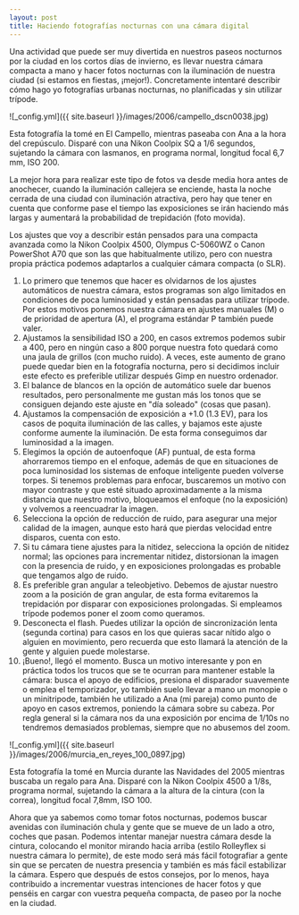 ```yaml
---
layout: post
title: Haciendo fotografías nocturnas con una cámara digital
---
```


Una actividad que puede ser muy divertida en nuestros paseos nocturnos por la ciudad en los cortos días de invierno, es llevar nuestra cámara compacta a mano y hacer fotos nocturnas con la iluminación de nuestra ciudad (si estamos en fiestas, ¡mejor!). Concretamente intentaré describir cómo hago yo fotografías urbanas nocturnas, no planificadas y sin utilizar trípode.

![_config.yml]({{ site.baseurl }}/images/2006/campello_dscn0038.jpg)

Esta fotografía la tomé en El Campello, mientras paseaba con Ana a la hora del crepúsculo. Disparé con una Nikon Coolpix SQ a 1/6 segundos, sujetando la cámara con lasmanos, en programa normal, longitud focal 6,7 mm, ISO 200.

La mejor hora para realizar este tipo de fotos va desde media hora antes de anochecer, cuando la iluminación callejera se enciende, hasta la noche cerrada de una ciudad con iluminación atractiva, pero hay que tener en cuenta que conforme pase el tiempo las exposiciones se irán haciendo más largas y aumentará la probabilidad de trepidación (foto movida).

Los ajustes que voy a describir están pensados para una compacta avanzada como la Nikon Coolpix 4500, Olympus C-5060WZ o Canon PowerShot A70 que son las que habitualmente utilizo, pero con nuestra propia práctica podemos adaptarlos a cualquier cámara compacta (o SLR).

1.  Lo primero que tenemos que hacer es olvidarnos de los ajustes automáticos de nuestra cámara, estos programas son algo limitados en condiciones de poca luminosidad y están pensadas para utilizar trípode. Por estos motivos ponemos nuestra cámara en ajustes manuales (M) o de prioridad de apertura (A), el programa estándar P también puede valer.
2.  Ajustamos la sensibilidad ISO a 200, en casos extremos podemos subir a 400, pero en ningún caso a 800 porque nuestra foto quedará como una jaula de grillos (con mucho ruido). A veces, este aumento de grano puede quedar bien en la fotografía nocturna, pero si decidimos incluir este efecto es preferible utilizar después Gimp en nuestro ordenador.
3.  El balance de blancos en la opción de automático suele dar buenos resultados, pero personalmente me gustan más los tonos que se consiguen dejando este ajuste en "día soleado" (cosas que pasan).
4.  Ajustamos la compensación de exposición a +1.0 (1.3 EV), para los casos de poquita iluminación de las calles, y bajamos este ajuste conforme aumente la iluminación. De esta forma conseguimos dar luminosidad a la imagen.
5.  Elegimos la opción de autoenfoque (AF) puntual, de esta forma ahorraremos tiempo en el enfoque, además de que en situaciones de poca luminosidad los sistemas de enfoque inteligente pueden volverse torpes. Si tenemos problemas para enfocar, buscaremos un motivo con mayor contraste y que esté situado aproximadamente a la misma distancia que nuestro motivo, bloqueamos el enfoque (no la exposición) y volvemos a reencuadrar la imagen.
6.  Selecciona la opción de reducción de ruido, para asegurar una mejor calidad de la imagen, aunque esto hará que pierdas velocidad entre disparos, cuenta con esto.
7.  Si tu cámara tiene ajustes para la nitidez, selecciona la opción de nitidez normal; las opciones para incrementar nitidez, distorsionan la imagen con la presencia de ruido, y en exposiciones prolongadas es probable que tengamos algo de ruido.
8.  Es preferible gran angular a teleobjetivo. Debemos de ajustar nuestro zoom a la posición de gran angular, de esta forma evitaremos la trepidación por disparar con exposiciones prolongadas. Si empleamos trípode podemos poner el zoom como queramos.
9.  Desconecta el flash. Puedes utilizar la opción de sincronización lenta (segunda cortina) para casos en los que quieras sacar nítido algo o alguien en movimiento, pero recuerda que esto llamará la atención de la gente y alguien puede molestarse.
10.  ¡Bueno!, llegó el momento. Busca un motivo interesante y pon en práctica todos los trucos que se te ocurran para mantener estable la cámara: busca el apoyo de edificios, presiona el disparador suavemente o emplea el temporizador, yo también suelo llevar a mano un monopie o un minitripode, también he utilizado a Ana (mi pareja) como punto de apoyo en casos extremos, poniendo la cámara sobre su cabeza. Por regla general si la cámara nos da una exposición por encima de 1/10s no tendremos demasiados problemas, siempre que no abusemos del zoom.

![_config.yml]({{ site.baseurl }}/images/2006/murcia_en_reyes_100_0897.jpg)

Esta fotografía la tomé en Murcia durante las Navidades del 2005 mientras buscaba un regalo para Ana. Disparé con la Nikon Coolpix 4500 a 1/8s, programa normal, sujetando la cámara a la altura de la cintura (con la correa), longitud focal 7,8mm, ISO 100.

Ahora que ya sabemos como tomar fotos nocturnas, podemos buscar avenidas con iluminación chula y gente que se mueve de un lado a otro, coches que pasan. Podemos intentar manejar nuestra cámara desde la cintura, colocando el monitor mirando hacia arriba (estilo Rolleyflex si nuestra cámara lo permite), de este modo será más fácil fotografiar a gente sin que se percaten de nuestra presencia y también es más fácil estabilizar la cámara. Espero que después de estos consejos, por lo menos, haya contribuido a incrementar vuestras intenciones de hacer fotos y que penséis en cargar con vuestra pequeña compacta, de paseo por la noche en la ciudad.
